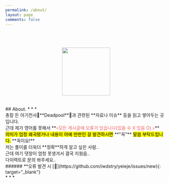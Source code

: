 ```yaml
---
permalink: /about/
layout: page
comments: false
---
```


<br/>
<br/>
<br/>
<center>
 <img src="https://user-images.githubusercontent.com/74714697/100357357-e9df6b80-3037-11eb-9cdb-fd243f2cb191.png" width="150px" height="150px">
</center>
<br/>
<br/>
## About.
* * * 
<br/>
총칼 든 아기천사👶**Deadpool**👶과 관련된 **자료나 이슈** 등을 읽고 쌓아두는 곳입니다. <br/>
근데 제가 영어를 못해서 **<span style="color:#F15F5F">💀모든 게시글에 오류가 있습니다(있을 수 X 있음 O).💀</span>**<br/>
<mark>의미가 엄청 왜곡됐거나 내용이 아예 딴판인 걸 발견하시면</mark> **"꼭"** <mark>말씀 부탁드립니다.</mark> **꼭이요!**<br/>
저는 풀이를 더욱더 **정확**하게 알고 싶은 사람.. <br/> 근데 여기 댓창이 엄청 못생겨서 결국 지웠음..<br/>
다이렉트로 문의 쏴주세요..
<br/>
###### **오류 발견 시 [💌](https://github.com/iwdstry/yeieje/issues/new){: target="_blank"} 
<br/>
* * *
